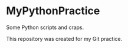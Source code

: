 # MyPythonPractice

Some Python scripts and craps.

This repository was created for my Git practice.